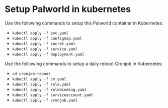 # Setup Palworld in kubernetes

Use the following commands to setup this Palworld container in Kubernetes:

* `kubectl apply -f pvc.yaml`
* `kubectl apply -f configmap.yaml`
* `kubectl apply -f secret.yaml`
* `kubectl apply -f service.yaml`
* `kubectl apply -f deployment.yaml`


Use the folllowing commands to setup a daily reboot Cronjob in Kubernetes:

* `cd cronjob-reboot`
* `kubectl apply -f cm.yaml`
* `kubectl apply -f role.yaml`
* `kubectl apply -f rolebinding.yaml`
* `kubectl apply -f serviceaccount.yaml`
* `kubectl apply -f cronjob.yaml`
